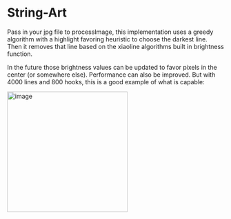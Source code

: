# String-Art
Pass in your jpg file to processImage, this implementation uses a greedy algorithm with a highlight favoring heuristic to choose the darkest line. <br>
Then it removes that line based on the xiaoline algorithms built in brightness function.

In the future those brightness values can be updated to favor pixels in the center (or somewhere else). Performance can also be improved. But with 4000 lines and 800 hooks, 
this is a good example of what is capable:

<img width="279" alt="image" src="https://github.com/Tay-Day/String-Art/assets/89946561/87c5ceef-cde9-4a58-a8ee-837e635a31be">
